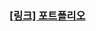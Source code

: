 ### [[링크] 포트폴리오](https://www.notion.so/8c3da66d572d49b39783b70c5c7d2f2b#dcba19ce8f954ec18f7852979bc16cc7)
